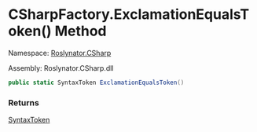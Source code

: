 # CSharpFactory\.ExclamationEqualsToken\(\) Method

Namespace: [Roslynator.CSharp](../../README.md)

Assembly: Roslynator\.CSharp\.dll

```csharp
public static SyntaxToken ExclamationEqualsToken()
```

### Returns

[SyntaxToken](https://docs.microsoft.com/en-us/dotnet/api/microsoft.codeanalysis.syntaxtoken)

